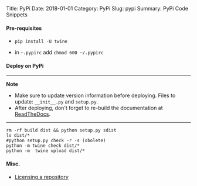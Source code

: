 Title: PyPi
Date: 2018-01-01
Category: PyPi
Slug: pypi
Summary: PyPi Code Snippets

#### Pre-requisites

* `pip install -U twine`

* in `~.pypirc` add `chmod 600 ~/.pypirc`


#### Deploy on PyPi

---
**Note**

* Make sure to update version information before deploying. 
Files to update: `__init__.py` and `setup.py`.
* After deploying, don't forget to re-build the documentation at [ReadTheDocs](https://readthedocs.org/projects/shizen-gengo/builds).
---

```
rm -rf build dist && python setup.py sdist
ls dist/*
#python setup.py check -r -s (obolete)
python -m twine check dist/*
python -m  twine upload dist/*
```


#### Misc.

* [Licensing a repository
](https://help.github.com/en/github/creating-cloning-and-archiving-repositories/licensing-a-repository)
